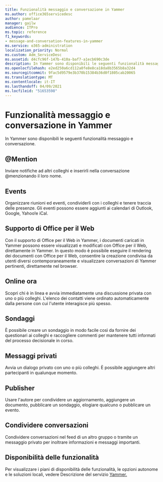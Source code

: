 ```yaml
---
title: Funzionalità messaggio e conversazione in Yammer
ms.author: office365servicedesc
author: pamelaar
manager: gailw
audience: ITPro
ms.topic: reference
f1_keywords:
- message-and-conversation-features-in-yammer
ms.service: o365-administration
localization_priority: Normal
ms.custom: Adm_ServiceDesc
ms.assetid: d4cfc96f-147b-410a-baf7-a1ecb690c3de
description: In Yammer sono disponibili le seguenti funzionalità messaggio e conversazione.
ms.openlocfilehash: e2ed250a6cd112a0fe8e8ca18da8b3565b8a32d4
ms.sourcegitcommit: 9fac5d9579e3b370b15384b36d0f1805cab20065
ms.translationtype: MT
ms.contentlocale: it-IT
ms.lasthandoff: 04/09/2021
ms.locfileid: "51653598"
---
```

# <a name="message-and-conversation-features-in-yammer"></a>Funzionalità messaggio e conversazione in Yammer

In Yammer sono disponibili le seguenti funzionalità messaggio e conversazione.
  
## <a name="mention"></a>@Mention

Inviare notifiche ad altri colleghi e inserirli nella conversazione @menzionando il loro nome.

## <a name="events"></a>Events

Organizzare riunioni ed eventi, condividerli con i colleghi e tenere traccia delle presenze. Gli eventi possono essere aggiunti ai calendari di Outlook, Google, Yahoo!e iCal.
  
## <a name="office-for-the-web-support"></a>Supporto di Office per il Web

Con il supporto di Office per il Web in Yammer, i documenti caricati in Yammer possono essere visualizzati e modificati con Office per il Web, direttamente in Yammer. In questo modo è possibile eseguire il rendering dei documenti con Office per il Web, consentire la creazione condivisa da utenti diversi contemporaneamente e visualizzare conversazioni di Yammer pertinenti, direttamente nel browser.

## <a name="online-now"></a>Online ora

Scopri chi è in linea e avvia immediatamente una discussione privata con uno o più colleghi. L'elenco dei contatti viene ordinato automaticamente dalla persone con cui l'utente interagisce più spesso.

## <a name="polls"></a>Sondaggi

È possibile creare un sondaggio in modo facile così da fornire dei questionari ai colleghi e raccogliere commenti per mantenere tutti informati del processo decisionale in corso.
  
## <a name="private-messages"></a>Messaggi privati

Avvia un dialogo privato con uno o più colleghi. È possibile aggiungere altri partecipanti in qualunque momento.

## <a name="publisher"></a>Publisher

Usare l'autore per condividere un aggiornamento, aggiungere un documento, pubblicare un sondaggio, elogiare qualcuno o pubblicare un evento.
    
## <a name="share-conversations"></a>Condividere conversazioni

Condividere conversazioni nel feed di un altro gruppo o tramite un messaggio privato per inoltrare informazioni e messaggi importanti.
  
## <a name="feature-availability"></a>Disponibilità delle funzionalità

Per visualizzare i piani di disponibilità delle funzionalità, le opzioni autonome e le soluzioni locali, vedere Descrizione del servizio [Yammer.](yammer-service-description.md)
  